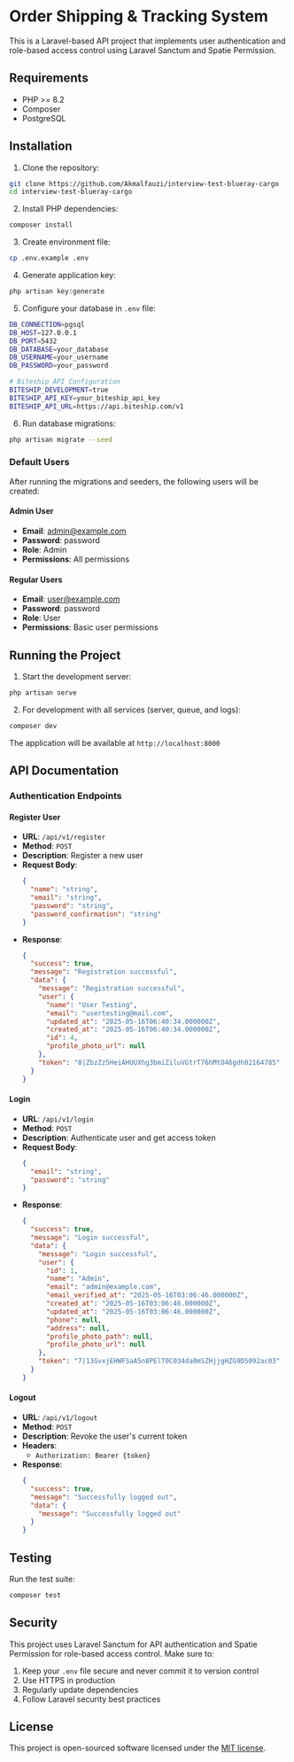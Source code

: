 # Order Shipping & Tracking System

This is a Laravel-based API project that implements user authentication and role-based access control using Laravel Sanctum and Spatie Permission.

## Requirements

- PHP >= 8.2
- Composer
- PostgreSQL

## Installation

1. Clone the repository:
```bash
git clone https://github.com/Akmalfauzi/interview-test-blueray-cargo
cd interview-test-blueray-cargo
```

2. Install PHP dependencies:
```bash
composer install
```

3. Create environment file:
```bash
cp .env.example .env
```

4. Generate application key:
```bash
php artisan key:generate
```

5. Configure your database in `.env` file:
```bash
DB_CONNECTION=pgsql
DB_HOST=127.0.0.1
DB_PORT=5432
DB_DATABASE=your_database
DB_USERNAME=your_username
DB_PASSWORD=your_password

# Biteship API Configuration
BITESHIP_DEVELOPMENT=true
BITESHIP_API_KEY=your_biteship_api_key
BITESHIP_API_URL=https://api.biteship.com/v1
```

6. Run database migrations:
```bash
php artisan migrate --seed
```

### Default Users
After running the migrations and seeders, the following users will be created:

#### Admin User
- **Email**: admin@example.com
- **Password**: password
- **Role**: Admin
- **Permissions**: All permissions

#### Regular Users
- **Email**: user@example.com
- **Password**: password
- **Role**: User
- **Permissions**: Basic user permissions

## Running the Project

1. Start the development server:
```bash
php artisan serve
```

2. For development with all services (server, queue, and logs):
```bash
composer dev
```

The application will be available at `http://localhost:8000`

## API Documentation

### Authentication Endpoints

#### Register User
- **URL**: `/api/v1/register`
- **Method**: `POST`
- **Description**: Register a new user
- **Request Body**:
  ```json
  {
    "name": "string",
    "email": "string",
    "password": "string",
    "password_confirmation": "string"
  }
  ```
- **Response**:
  ```json
  {
    "success": true,
    "message": "Registration successful",
    "data": {
      "message": "Registration successful",
      "user": {
        "name": "User Testing",
        "email": "usertesting@mail.com",
        "updated_at": "2025-05-16T06:40:34.000000Z",
        "created_at": "2025-05-16T06:40:34.000000Z",
        "id": 4,
        "profile_photo_url": null
      },
      "token": "8|ZbzZz5HeiAHUUXhg3bmiZiluVGtrT76hMtO46gdh02164785"
    }
  }
  ```

#### Login
- **URL**: `/api/v1/login`
- **Method**: `POST`
- **Description**: Authenticate user and get access token
- **Request Body**:
  ```json
  {
    "email": "string",
    "password": "string"
  }
  ```
- **Response**:
  ```json
  {
    "success": true,
    "message": "Login successful",
    "data": {
      "message": "Login successful",
      "user": {
        "id": 1,
        "name": "Admin",
        "email": "admin@example.com",
        "email_verified_at": "2025-05-16T03:06:46.000000Z",
        "created_at": "2025-05-16T03:06:46.000000Z",
        "updated_at": "2025-05-16T03:06:46.000000Z",
        "phone": null,
        "address": null,
        "profile_photo_path": null,
        "profile_photo_url": null
      },
      "token": "7|13GvxjEHWFSaA5n8PElT0C034da0mSZHjjgHZG9D5092ac03"
    }
  }
  ```

#### Logout
- **URL**: `/api/v1/logout`
- **Method**: `POST`
- **Description**: Revoke the user's current token
- **Headers**: 
  - `Authorization: Bearer {token}`
- **Response**:
  ```json
  {
    "success": true,
    "message": "Successfully logged out",
    "data": {
      "message": "Successfully logged out"
    }
  }
  ```

## Testing

Run the test suite:
```bash
composer test
```

## Security

This project uses Laravel Sanctum for API authentication and Spatie Permission for role-based access control. Make sure to:

1. Keep your `.env` file secure and never commit it to version control
2. Use HTTPS in production
3. Regularly update dependencies
4. Follow Laravel security best practices

## License

This project is open-sourced software licensed under the [MIT license](https://opensource.org/licenses/MIT).
